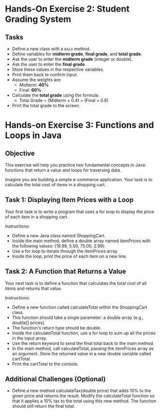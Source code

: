 # Hands-On Exercise 2: Student Grading System

## Tasks
- Define a new class with a `main` method. 
- Define variables for **midterm grade**, **final grade**, and **total grade**.
- Ask the user to enter the **midterm grade** (integer or double).
- Ask the user to enter the **final grade**.
- Store these values in the respective variables.
- Print them back to confirm input.
- Assume the weights are:
    - Midterm: **40%**
    - Final: **60%**
- Calculate the **total grade** using the formula:
  - Total Grade = (Midterm × 0.4) + (Final × 0.6)
- Print the total grade to the screen.  


# Hands-on Exercise 3: Functions and Loops in Java

## Objective

This exercise will help you practice two fundamental concepts in Java: functions that return a value and loops for traversing data.

Imagine you are building a simple e-commerce application. Your task is to calculate the total cost of items in a shopping cart.

## Task 1: Displaying Item Prices with a Loop
Your first task is to write a program that uses a for loop to display the price of each item in a shopping cart.

Instructions:
* Define a new Java class named ShoppingCart.
* Inside the main method, define a double array named itemPrices with the following values: {19.99, 5.50, 75.00, 2.99}.
* Use a for loop to iterate through the itemPrices array.
* Inside the loop, print the price of each item on a new line.

## Task 2: A Function that Returns a Value
Your next task is to define a function that calculates the total cost of all items and returns that value.

Instructions:
* Define a new function called calculateTotal within the ShoppingCart class.
* This function should take a single parameter: a double array (e.g., double[] prices).
* The function's return type should be double.
* Inside the calculateTotal function, use a for loop to sum up all the prices in the input array.
* Use the return keyword to send the final total back to the main method.
* In the main method, call calculateTotal, passing the itemPrices array as an argument. Store the returned value in a 
new double variable called cartTotal.
* Print the cartTotal to the console.


## Additional Challenges (Optional)
* Define a new method calculateTax(double price) that adds 10% to the given price and returns the result. Modify the 
calculateTotal function so that it applies a 10% tax to the total using this new method. The function should still 
return the final total.

